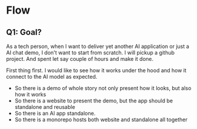 # Flow

## Q1: Goal?

As a tech person, when I want to deliver yet another AI application or just a AI chat demo, I don't want to start from scratch. I will pickup a github project. And spent let say couple of hours and make it done.

First thing first. I would like to see how it works under the hood and how it connect to the AI model as expected.

- So there is a demo of whole story not only present how it looks, but also how it works
- So there is a website to present the demo, but the app should be standalone and reusable
- So there is an AI app standalone.
- So there is a monorepo hosts both website and standalone all together

##
